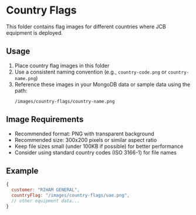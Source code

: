 # Country Flags

This folder contains flag images for different countries where JCB equipment is deployed.

## Usage

1. Place country flag images in this folder
2. Use a consistent naming convention (e.g., `country-code.png` or `country-name.png`)
3. Reference these images in your MongoDB data or sample data using the path:
   ```
   /images/country-flags/country-name.png
   ```

## Image Requirements

- Recommended format: PNG with transparent background
- Recommended size: 300x200 pixels or similar aspect ratio
- Keep file sizes small (under 100KB if possible) for better performance
- Consider using standard country codes (ISO 3166-1) for file names

## Example

```javascript
{
  customer: "RIHAM GENERAL",
  countryFlag: "/images/country-flags/uae.png",
  // other equipment data...
}
```
